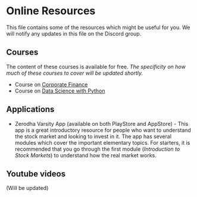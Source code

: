 # Online Resources

This file contains some of the resources which might be useful for you. We will notify any updates in this file on the Discord group.

## Courses
The content of these courses is available for free. *The specificity on how much of these courses to cover will be updated shortly.*

* Course on [Corporate Finance](https://www.coursera.org/learn/python-data-analysis)
* Course on [Data Science with Python](https://www.coursera.org/learn/corporate-finance-essentials)

## Applications
* Zerodha Varsity App (available on both PlayStore and AppStore) - This app is a great introductory resource for people who want to understand the stock market and looking to invest in it. The app has several modules which cover the important elementary topics. For starters, it is recommended that you go through the first module (*Introduction to Stock Markets*) to understand how the real market works.

## Youtube videos
(Will be updated)